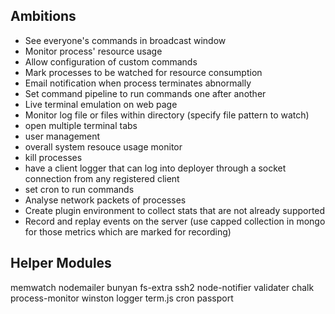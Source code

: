 ##	Ambitions

-	See everyone's commands in broadcast window
-	Monitor process' resource usage
-	Allow configuration of custom commands
-	Mark processes to be watched for resource consumption
-	Email notification when process terminates abnormally
-	Set command pipeline to run commands one after another
-	Live terminal emulation on web page
-	Monitor log file or files within directory (specify file pattern to watch)
-	open multiple terminal tabs
-	user management
-	overall system resouce usage monitor
-	kill processes
-	have a client logger that can log into deployer through a socket connection 
	from any registered client
-	set cron to run commands
-	Analyse network packets of processes
-	Create plugin environment to collect stats that are not already supported
-	Record and replay events on the server (use capped collection in mongo for those metrics 
	which are marked for recording)


##	Helper Modules

memwatch
nodemailer
bunyan
fs-extra
ssh2
node-notifier
validater
chalk
process-monitor
winston logger
term.js
cron
passport